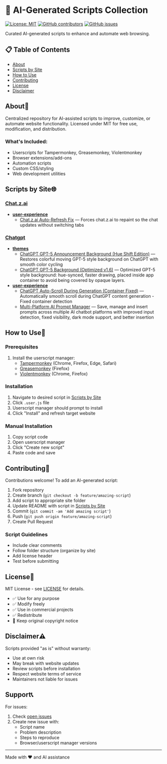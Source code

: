 # 🤖 AI-Generated Scripts Collection

[![License: MIT](https://img.shields.io/badge/License-MIT-yellow.svg)](https://opensource.org/licenses/MIT)
[![GitHub contributors](https://img.shields.io/github/contributors/imwaitingnow/AI-Generated-Scripts.svg)](https://github.com/imwaitingnow/AI-Generated-Scripts/graphs/contributors)
[![GitHub issues](https://img.shields.io/github/issues/imwaitingnow/AI-Generated-Scripts.svg)](https://github.com/imwaitingnow/AI-Generated-Scripts/issues)

Curated AI-generated scripts to enhance and automate web browsing.

## 📋 Table of Contents
- [About](#about)
- [Scripts by Site](#scripts-by-site)
- [How to Use](#how-to-use)
- [Contributing](#contributing)
- [License](#license)
- [Disclaimer](#disclaimer)

## About🌟

Centralized repository for AI-assisted scripts to improve, customize, or automate website functionality. Licensed under MIT for free use, modification, and distribution.

### What's Included:
- Userscripts for Tampermonkey, Greasemonkey, Violentmonkey
- Browser extensions/add-ons
- Automation scripts
- Custom CSS/styling
- Web development utilities


## Scripts by Site🌐

### [Chat.z.ai](./sites/chat.z.ai)
  - **[user-experience](./sites/chat.z.ai/user-experience)**
    - [Chat.z.ai Auto-Refresh Fix](./sites/chat.z.ai/user-experience/chat.z.ai-auto-refresh-fix-1.0.user.js) — Forces chat.z.ai to repaint so the chat updates without switching tabs

### [Chatgpt](./sites/chatgpt)
  - **[themes](./sites/chatgpt/themes)**
    - [ChatGPT GPT-5 Announcement Background (Hue Shift Edition)](./sites/chatgpt/themes/chatgpt_gpt-5_announcement_background_(hue-shift-edition)-1.3.user.js) — Restores colorful moving GPT-5 style background on ChatGPT with smooth color cycling
    - [ChatGPT GPT-5 Background (Optimized v1.6)](./sites/chatgpt/themes/chatgpt_gpt-5_background_(optimized-v1.6)-1.6.user.js) — Optimized GPT-5 style background: hue-synced, faster drawing, placed inside app container to avoid being covered by opaque layers.
  - **[user-experience](./sites/chatgpt/user-experience)**
    - [ChatGPT Auto-Scroll During Generation (Container Fixed)](./sites/chatgpt/user-experience/chatgpt-auto-scroll-during-generation-(container-fixed)-4.0.user.js) — Automatically smooth scroll during ChatGPT content generation - Fixed container detection
    - [Multi-Platform AI Prompt Manager](./sites/chatgpt/user-experience/multi-platform-ai-prompt-manager-2.3.user.js) — Save, manage and insert prompts across multiple AI chatbot platforms with improved input detection, fixed visibility, dark mode support, and better insertion

## How to Use🚀

### Prerequisites
1. Install the userscript manager:
    - [Tampermonkey](https://www.tampermonkey.net/) (Chrome, Firefox, Edge, Safari)
    - [Greasemonkey](https://addons.mozilla.org/en-US/firefox/addon/greasemonkey/) (Firefox)
    - [Violentmonkey](https://violentmonkey.github.io/) (Chrome, Firefox)

### Installation
1. Navigate to desired script in [Scripts by Site](#scripts-by-site)
2. Click `.user.js` file
3. Userscript manager should prompt to install
4. Click "Install" and refresh target website

### Manual Installation
1. Copy script code
2. Open userscript manager
3. Click "Create new script"
4. Paste code and save

## Contributing🤝

Contributions welcome! To add an AI-generated script:
1. Fork repository
2. Create branch (`git checkout -b feature/amazing-script`)
3. Add script to appropriate site folder
4. Update README with script in [Scripts by Site](#scripts-by-site)
5. Commit (`git commit -am 'Add amazing script'`)
6. Push (`git push origin feature/amazing-script`)
7. Create Pull Request

### Script Guidelines
- Include clear comments
- Follow folder structure (organize by site)
- Add license header
- Test before submitting

## License📄

MIT License - see [LICENSE](LICENSE) for details.
- ✅ Use for any purpose
- ✅ Modify freely
- ✅ Use in commercial projects
- ✅ Redistribute
- 📝 Keep original copyright notice

## Disclaimer⚠️

Scripts provided "as is" without warranty:
- Use at own risk
- May break with website updates
- Review scripts before installation
- Respect website terms of service
- Maintainers not liable for issues

## Support📞

For issues:
1. Check [open issues](https://github.com/imwaitingnow/AI-Generated-Scripts/issues)
2. Create new issue with:
    - Script name
    - Problem description
    - Steps to reproduce
    - Browser/userscript manager versions

---

Made with ❤️ and AI assistance
